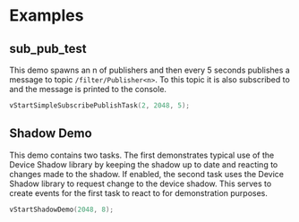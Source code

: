 # Examples

## sub_pub_test

This demo spawns an n of publishers and then every 5 seconds
publishes a message to topic `/filter/Publisher<n>`.
To this topic it is also subscribed to and the message is
printed to the console.

```c
vStartSimpleSubscribePublishTask(2, 2048, 5);
```

## Shadow Demo

This demo contains two tasks. The first demonstrates typical use of the Device Shadow library
by keeping the shadow up to date and reacting to changes made to the shadow.
If enabled, the second task uses the Device Shadow library to request change to the device
shadow. This serves to create events for the first task to react to for demonstration purposes.

```c
vStartShadowDemo(2048, 8);
```